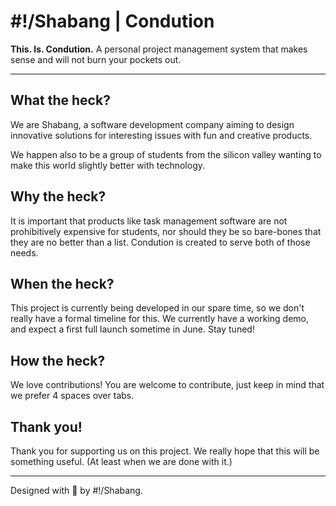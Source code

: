 # #!/Shabang | Condution
**This. Is. Condution.** A personal project management system that makes sense and will not burn your pockets out.

***

## What the heck?
We are Shabang, a software development company aiming to design innovative solutions for interesting issues with fun and creative products.

We happen also to be a group of students from the silicon valley wanting to make this world slightly better with technology.


## Why the heck?
It is important that products like task management software are not prohibitively expensive for students, nor should they be so bare-bones that they are no better than a list. Condution is created to serve both of those needs. 


## When the heck?
This project is currently being developed in our spare time, so we don't really have a formal timeline for this. We currently have a working demo, and expect a first full launch sometime in June. Stay tuned!

## How the heck?
We love contributions! You are welcome to contribute, just keep in mind that we prefer 4 spaces over tabs.

## Thank you!
Thank you for supporting us on this project. We really hope that this will be something useful. (At least when we are done with it.)

***

Designed with :green_salad: by #!/Shabang.
